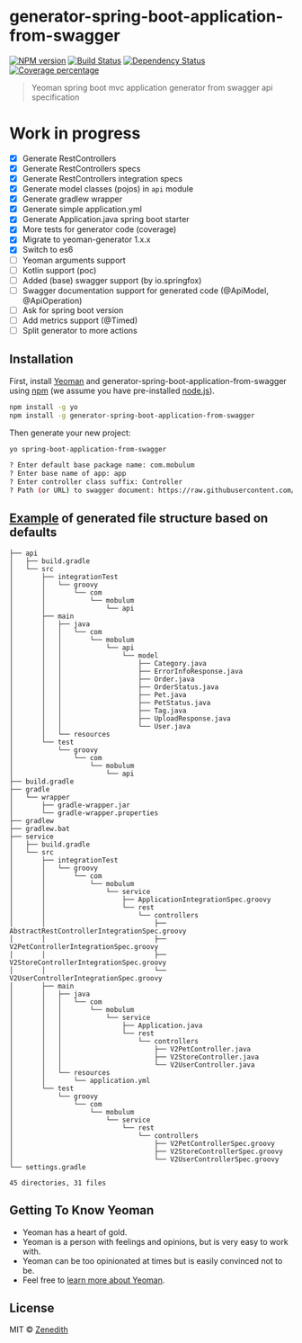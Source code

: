 # generator-spring-boot-application-from-swagger
[![NPM version][npm-image]][npm-url] [![Build Status][travis-image]][travis-url] [![Dependency Status][daviddm-image]][daviddm-url] [![Coverage percentage][coveralls-image]][coveralls-url]
> Yeoman spring boot mvc application generator from swagger api specification

# Work in progress

- [x] Generate RestControllers
- [x] Generate RestControllers specs
- [x] Generate RestControllers integration specs
- [x] Generate model classes (pojos) in `api` module
- [x] Generate gradlew wrapper
- [x] Generate simple application.yml
- [x] Generate Application.java spring boot starter
- [x] More tests for generator code (coverage)
- [x] Migrate to yeoman-generator 1.x.x
- [x] Switch to es6
- [ ] Yeoman arguments support
- [ ] Kotlin support (poc)
- [ ] Added (base) swagger support (by io.springfox)
- [ ] Swagger documentation support for generated code (@ApiModel, @ApiOperation)
- [ ] Ask for spring boot version
- [ ] Add metrics support (@Timed)
- [ ] Split generator to more actions

## Installation

First, install [Yeoman](http://yeoman.io) and generator-spring-boot-application-from-swagger using [npm](https://www.npmjs.com/) (we assume you have pre-installed [node.js](https://nodejs.org/)).

```bash
npm install -g yo
npm install -g generator-spring-boot-application-from-swagger
```

Then generate your new project:

```bash
yo spring-boot-application-from-swagger

? Enter default base package name: com.mobulum
? Enter base name of app: app
? Enter controller class suffix: Controller
? Path (or URL) to swagger document: https://raw.githubusercontent.com/mobulum/example-spring-boot-application-from-swagger/master/pet-store-swagger.json
```

## [Example](https://github.com/mobulum/example-spring-boot-application-from-swagger) of generated file structure based on defaults

```
├── api
│   ├── build.gradle
│   └── src
│       ├── integrationTest
│       │   └── groovy
│       │       └── com
│       │           └── mobulum
│       │               └── api
│       ├── main
│       │   ├── java
│       │   │   └── com
│       │   │       └── mobulum
│       │   │           └── api
│       │   │               └── model
│       │   │                   ├── Category.java
│       │   │                   ├── ErrorInfoResponse.java
│       │   │                   ├── Order.java
│       │   │                   ├── OrderStatus.java
│       │   │                   ├── Pet.java
│       │   │                   ├── PetStatus.java
│       │   │                   ├── Tag.java
│       │   │                   ├── UploadResponse.java
│       │   │                   └── User.java
│       │   └── resources
│       └── test
│           └── groovy
│               └── com
│                   └── mobulum
│                       └── api
├── build.gradle
├── gradle
│   └── wrapper
│       ├── gradle-wrapper.jar
│       └── gradle-wrapper.properties
├── gradlew
├── gradlew.bat
├── service
│   ├── build.gradle
│   └── src
│       ├── integrationTest
│       │   └── groovy
│       │       └── com
│       │           └── mobulum
│       │               └── service
│       │                   ├── ApplicationIntegrationSpec.groovy
│       │                   └── rest
│       │                       └── controllers
│       │                           ├── AbstractRestControllerIntegrationSpec.groovy
│       │                           ├── V2PetControllerIntegrationSpec.groovy
│       │                           ├── V2StoreControllerIntegrationSpec.groovy
│       │                           └── V2UserControllerIntegrationSpec.groovy
│       ├── main
│       │   ├── java
│       │   │   └── com
│       │   │       └── mobulum
│       │   │           └── service
│       │   │               ├── Application.java
│       │   │               └── rest
│       │   │                   └── controllers
│       │   │                       ├── V2PetController.java
│       │   │                       ├── V2StoreController.java
│       │   │                       └── V2UserController.java
│       │   └── resources
│       │       └── application.yml
│       └── test
│           └── groovy
│               └── com
│                   └── mobulum
│                       └── service
│                           └── rest
│                               └── controllers
│                                   ├── V2PetControllerSpec.groovy
│                                   ├── V2StoreControllerSpec.groovy
│                                   └── V2UserControllerSpec.groovy
└── settings.gradle

45 directories, 31 files
```

## Getting To Know Yeoman

 * Yeoman has a heart of gold.
 * Yeoman is a person with feelings and opinions, but is very easy to work with.
 * Yeoman can be too opinionated at times but is easily convinced not to be.
 * Feel free to [learn more about Yeoman](http://yeoman.io/).

## License

MIT © [Zenedith](http://mobulum.com)


[npm-image]: https://badge.fury.io/js/generator-spring-boot-application-from-swagger.svg
[npm-url]: https://npmjs.org/package/generator-spring-boot-application-from-swagger
[travis-image]: https://travis-ci.org/mobulum/npm-yo-generator-spring-boot-application-from-swagger.svg?branch=master
[travis-url]: https://travis-ci.org/mobulum/npm-yo-generator-spring-boot-application-from-swagger
[daviddm-image]: https://david-dm.org/mobulum/npm-yo-generator-spring-boot-application-from-swagger.svg?theme=shields.io
[daviddm-url]: https://david-dm.org/mobulum/npm-yo-generator-spring-boot-application-from-swagger
[coveralls-image]: https://coveralls.io/repos/mobulum/npm-yo-generator-spring-boot-application-from-swagger/badge.svg
[coveralls-url]: https://coveralls.io/r/mobulum/npm-yo-generator-spring-boot-application-from-swagger
